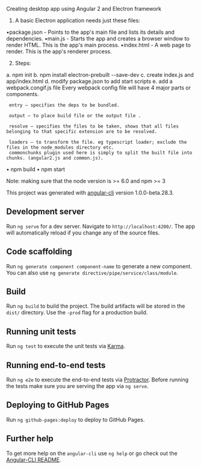 Creating desktop app using Angular 2 and Electron framework

 1. A basic Electron application needs just these files:

•package.json - Points to the app's main file and lists its details and dependencies.
•main.js - Starts the app and creates a browser window to render HTML. This is the app's main process.
•index.html - A web page to render. This is the app's renderer process.

2. Steps:

a. npm init
b. npm install electron-prebuilt --save-dev
c. create index.js and app/index.html
d. modify package.json to add start scripts
e. add a webpack.congif.js file 
  Every webpack config file will have 4 major parts or components.

     entry – specifies the deps to be bundled.

     output – to place build file or the output file .

     resolve – specifies the files to be taken, shows that all files belonging to that specific extension are to be resolved.

     loaders – to transform the file. eg typescript loader; exclude the files in the node_modules directory etc.
     commonchunks plugin used here is simply to split the built file into chunks. (angular2.js and common.js).
 • npm build
 • npm start
   
 Note: making sure that the node version is >= 6.0 and npm >= 3




This project was generated with [angular-cli](https://github.com/angular/angular-cli) version 1.0.0-beta.28.3.

## Development server
Run `ng serve` for a dev server. Navigate to `http://localhost:4200/`. The app will automatically reload if you change any of the source files.

## Code scaffolding

Run `ng generate component component-name` to generate a new component. You can also use `ng generate directive/pipe/service/class/module`.

## Build

Run `ng build` to build the project. The build artifacts will be stored in the `dist/` directory. Use the `-prod` flag for a production build.

## Running unit tests

Run `ng test` to execute the unit tests via [Karma](https://karma-runner.github.io).

## Running end-to-end tests

Run `ng e2e` to execute the end-to-end tests via [Protractor](http://www.protractortest.org/).
Before running the tests make sure you are serving the app via `ng serve`.

## Deploying to GitHub Pages

Run `ng github-pages:deploy` to deploy to GitHub Pages.

## Further help

To get more help on the `angular-cli` use `ng help` or go check out the [Angular-CLI README](https://github.com/angular/angular-cli/blob/master/README.md).
